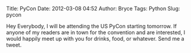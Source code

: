 Title: PyCon
Date: 2012-03-08 04:52
Author: Bryce
Tags: Python
Slug: pycon

Hey Everybody, I will be attending the US PyCon starting tomorrow. If
anyone of my readers are in town for the convention and are interested,
I would happily meet up with you for drinks, food, or whatever. Send me
a tweet.
